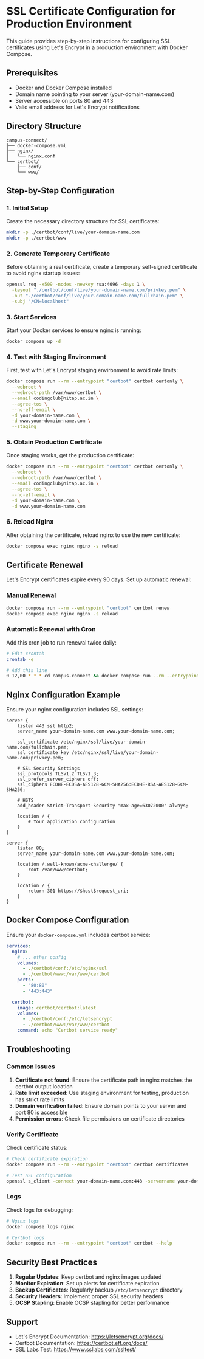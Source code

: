 # SSL Certificate Configuration for Production Environment

This guide provides step-by-step instructions for configuring SSL certificates using Let's Encrypt in a production environment with Docker Compose.

## Prerequisites

- Docker and Docker Compose installed
- Domain name pointing to your server (your-domain-name.com)
- Server accessible on ports 80 and 443
- Valid email address for Let's Encrypt notifications

## Directory Structure

```
campus-connect/
├── docker-compose.yml
├── nginx/
│   └── nginx.conf
└── certbot/
    ├── conf/
    └── www/
```

## Step-by-Step Configuration

### 1. Initial Setup

Create the necessary directory structure for SSL certificates:

```sh
mkdir -p ./certbot/conf/live/your-domain-name.com
mkdir -p ./certbot/www
```

### 2. Generate Temporary Certificate

Before obtaining a real certificate, create a temporary self-signed certificate to avoid nginx startup issues:

```sh
openssl req -x509 -nodes -newkey rsa:4096 -days 1 \
  -keyout "./certbot/conf/live/your-domain-name.com/privkey.pem" \
  -out "./certbot/conf/live/your-domain-name.com/fullchain.pem" \
  -subj "/CN=localhost"
```

### 3. Start Services

Start your Docker services to ensure nginx is running:

```sh
docker compose up -d
```

### 4. Test with Staging Environment

First, test with Let's Encrypt staging environment to avoid rate limits:

```sh
docker compose run --rm --entrypoint "certbot" certbot certonly \
  --webroot \
  --webroot-path /var/www/certbot \
  --email codingclub@nitap.ac.in \
  --agree-tos \
  --no-eff-email \
  -d your-domain-name.com \
  -d www.your-domain-name.com \
  --staging
```

### 5. Obtain Production Certificate

Once staging works, get the production certificate:

```sh
docker compose run --rm --entrypoint "certbot" certbot certonly \
  --webroot \
  --webroot-path /var/www/certbot \
  --email codingclub@nitap.ac.in \
  --agree-tos \
  --no-eff-email \
  -d your-domain-name.com \
  -d www.your-domain-name.com
```

### 6. Reload Nginx

After obtaining the certificate, reload nginx to use the new certificate:

```sh
docker compose exec nginx nginx -s reload
```

## Certificate Renewal

Let's Encrypt certificates expire every 90 days. Set up automatic renewal:

### Manual Renewal

```sh
docker compose run --rm --entrypoint "certbot" certbot renew
docker compose exec nginx nginx -s reload
```

### Automatic Renewal with Cron

Add this cron job to run renewal twice daily:

```sh
# Edit crontab
crontab -e

# Add this line
0 12,00 * * * cd campus-connect && docker compose run --rm --entrypoint "certbot" certbot renew --quiet && docker compose exec nginx nginx -s reload
```

## Nginx Configuration Example

Ensure your nginx configuration includes SSL settings:

```nginx
server {
    listen 443 ssl http2;
    server_name your-domain-name.com www.your-domain-name.com;

    ssl_certificate /etc/nginx/ssl/live/your-domain-name.com/fullchain.pem;
    ssl_certificate_key /etc/nginx/ssl/live/your-domain-name.com/privkey.pem;

    # SSL Security Settings
    ssl_protocols TLSv1.2 TLSv1.3;
    ssl_prefer_server_ciphers off;
    ssl_ciphers ECDHE-ECDSA-AES128-GCM-SHA256:ECDHE-RSA-AES128-GCM-SHA256;

    # HSTS
    add_header Strict-Transport-Security "max-age=63072000" always;

    location / {
        # Your application configuration
    }
}

server {
    listen 80;
    server_name your-domain-name.com www.your-domain-name.com;

    location /.well-known/acme-challenge/ {
        root /var/www/certbot;
    }

    location / {
        return 301 https://$host$request_uri;
    }
}
```

## Docker Compose Configuration

Ensure your `docker-compose.yml` includes certbot service:

```yaml
services:
  nginx:
    # ... other config
    volumes:
      - ./certbot/conf:/etc/nginx/ssl
      - ./certbot/www:/var/www/certbot
    ports:
      - "80:80"
      - "443:443"

  certbot:
    image: certbot/certbot:latest
    volumes:
      - ./certbot/conf:/etc/letsencrypt
      - ./certbot/www:/var/www/certbot
    command: echo "Certbot service ready"
```

## Troubleshooting

### Common Issues

1. **Certificate not found**: Ensure the certificate path in nginx matches the certbot output location
2. **Rate limit exceeded**: Use staging environment for testing, production has strict rate limits
3. **Domain verification failed**: Ensure domain points to your server and port 80 is accessible
4. **Permission errors**: Check file permissions on certificate directories

### Verify Certificate

Check certificate status:

```sh
# Check certificate expiration
docker compose run --rm --entrypoint "certbot" certbot certificates

# Test SSL configuration
openssl s_client -connect your-domain-name.com:443 -servername your-domain-name.com
```

### Logs

Check logs for debugging:

```sh
# Nginx logs
docker compose logs nginx

# Certbot logs
docker compose run --rm --entrypoint "certbot" certbot --help
```

## Security Best Practices

1. **Regular Updates**: Keep certbot and nginx images updated
2. **Monitor Expiration**: Set up alerts for certificate expiration
3. **Backup Certificates**: Regularly backup `/etc/letsencrypt` directory
4. **Security Headers**: Implement proper SSL security headers
5. **OCSP Stapling**: Enable OCSP stapling for better performance

## Support

- Let's Encrypt Documentation: https://letsencrypt.org/docs/
- Certbot Documentation: https://certbot.eff.org/docs/
- SSL Labs Test: https://www.ssllabs.com/ssltest/
